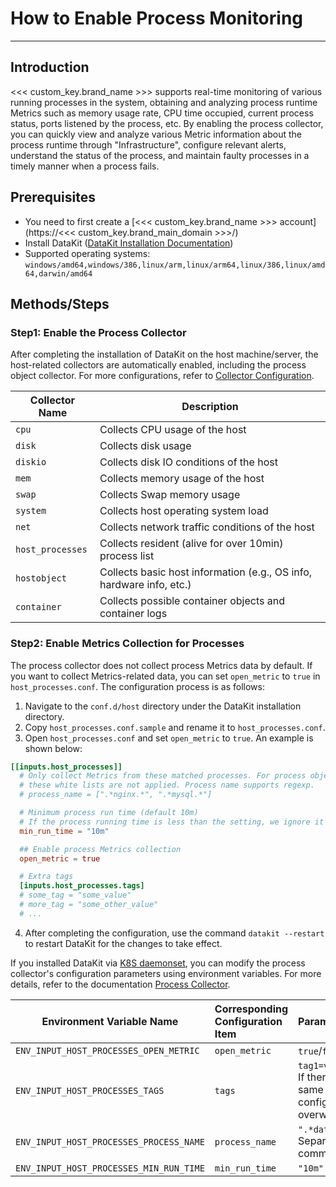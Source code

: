 # How to Enable Process Monitoring
---

## Introduction

<<< custom_key.brand_name >>> supports real-time monitoring of various running processes in the system, obtaining and analyzing process runtime Metrics such as memory usage rate, CPU time occupied, current process status, ports listened by the process, etc. By enabling the process collector, you can quickly view and analyze various Metric information about the process runtime through "Infrastructure", configure relevant alerts, understand the status of the process, and maintain faulty processes in a timely manner when a process fails.

## Prerequisites

- You need to first create a [<<< custom_key.brand_name >>> account](https://<<< custom_key.brand_main_domain >>>/)
- Install DataKit ([DataKit Installation Documentation](../datakit/datakit-install.md))
- Supported operating systems: `windows/amd64,windows/386,linux/arm,linux/arm64,linux/386,linux/amd64,darwin/amd64`

## Methods/Steps

### Step1: Enable the Process Collector

After completing the installation of DataKit on the host machine/server, the host-related collectors are automatically enabled, including the process object collector. For more configurations, refer to [Collector Configuration](../datakit/datakit-input-conf.md).

| Collector Name       | Description                                           |
| -------------------- | ----------------------------------------------------- |
| `cpu`                | Collects CPU usage of the host                        |
| `disk`               | Collects disk usage                                  |
| `diskio`             | Collects disk IO conditions of the host               |
| `mem`                | Collects memory usage of the host                     |
| `swap`               | Collects Swap memory usage                           |
| `system`             | Collects host operating system load                   |
| `net`                | Collects network traffic conditions of the host        |
| `host_processes`     | Collects resident (alive for over 10min) process list |
| `hostobject`         | Collects basic host information (e.g., OS info, hardware info, etc.) |
| `container`          | Collects possible container objects and container logs |

### Step2: Enable Metrics Collection for Processes

The process collector does not collect process Metrics data by default. If you want to collect Metrics-related data, you can set `open_metric` to `true` in `host_processes.conf`. The configuration process is as follows:

1. Navigate to the `conf.d/host` directory under the DataKit installation directory.
1. Copy `host_processes.conf.sample` and rename it to `host_processes.conf`.
1. Open `host_processes.conf` and set `open_metric` to `true`. An example is shown below:

```toml
[[inputs.host_processes]]
  # Only collect Metrics from these matched processes. For process objects,
  # these white lists are not applied. Process name supports regexp.
  # process_name = [".*nginx.*", ".*mysql.*"]

  # Minimum process run time (default 10m)
  # If the process running time is less than the setting, we ignore it (both for Metrics and objects)
  min_run_time = "10m"

  ## Enable process Metrics collection
  open_metric = true

  # Extra tags
  [inputs.host_processes.tags]
  # some_tag = "some_value"
  # more_tag = "some_other_value"
  # ...
```

4. After completing the configuration, use the command `datakit --restart` to restart DataKit for the changes to take effect.

If you installed DataKit via [K8S daemonset](../datakit/datakit-daemonset-deploy), you can modify the process collector's configuration parameters using environment variables. For more details, refer to the documentation [Process Collector](../integrations/host_processes.md).

| Environment Variable Name                 | Corresponding Configuration Item | Parameter Example                                                     |
| ---------------------------------------- | :------------------------------- | :-------------------------------------------------------------------- |
| `ENV_INPUT_HOST_PROCESSES_OPEN_METRIC`   | `open_metric`                    | `true`/`false`                                                       |
| `ENV_INPUT_HOST_PROCESSES_TAGS`          | `tags`                           | `tag1=value1,tag2=value2` If there is a tag with the same name in the configuration file, it will overwrite it |
| `ENV_INPUT_HOST_PROCESSES_PROCESS_NAME`  | `process_name`                   | `".*datakit.*", "guance"` Separated by English commas                |
| `ENV_INPUT_HOST_PROCESSES_MIN_RUN_TIME`  | `min_run_time`                   | `"10m"`                                                              |